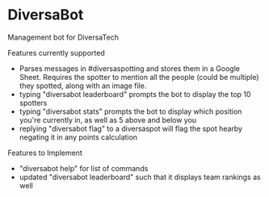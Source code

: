 # DiversaBot
Management bot for DiversaTech

Features currently supported
- Parses messages in #diversaspotting and stores them in a Google Sheet. Requires the spotter to mention all the people (could be multiple) they spotted, along with an image file.
- typing "diversabot leaderboard" prompts the bot to display the top 10 spotters
- typing "diversabot stats" prompts the bot to display which position you're currently in, as well as 5 above and below you
- replying "diversabot flag" to a diversaspot will flag the spot hearby negating it in any points calculation


Features to Implement
- "diversabot help" for list of commands
- updated "diversabot leaderboard" such that it displays team rankings as well

